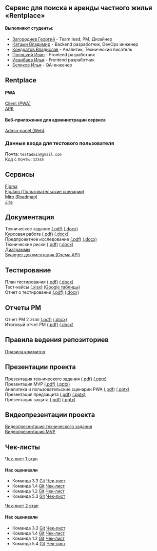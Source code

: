 ## Сервис для поиска и аренды частного жилья «Rentplace»

#### Выполняют студенты: ####
* [Загороднев Георгий](https://github.com/f1ar3) - Team lead, PM, Дизайнер
* [Катцын Владимир](https://github.com/Kattsyn) - Backend разработчик, DevOps инженер
* [Кондратов Владислав](https://github.com/Bufiz) - Аналитик, Технический писатель
* [Полоцкий Иван](https://github.com/ivanpolotskii) - Frontend разработчик
* [Исанбаев Илья](https://github.com/ilisanbaev04) - Frontend разработчик
* [Беликов Илья](https://github.com/belikov3k) - QA-инженер

## Rentplace
#### PWA
[Client (PWA)](http://rentplace.online/) \
[APK](https://github.com/TP-RENTPLACE/RENTPLACE/blob/main/apk/Rentplace.apk) 
#### Веб-приложение для администрации сервиса
[Admin-panel (Web)](http://admin.rentplace.online/email)

### Данные входа для тестового пользователя

Почта: ```testadmin@gmail.com```  
Код с почты: ```12345```

## Сервисы

[Figma](https://www.figma.com/design/dUHhGwhEmFBRIUlClh8XHL/Rentplace?node-id=0-1&t=1RZol45soexWSl4u-1) \
[FigJam (Пользовательские сценарии)](https://www.figma.com/board/ygPZP0EhUEdM7czRdczDpz/Rentplace---%D0%9F%D0%BE%D0%BB%D1%8C%D0%B7%D0%BE%D0%B2%D0%B0%D1%82%D0%B5%D0%BB%D1%8C%D1%81%D0%BA%D0%B8%D0%B5-%D1%81%D1%86%D0%B5%D0%BD%D0%B0%D1%80%D0%B8%D0%B8?node-id=0-1&t=jnVoz1bDwZE9VbLN-1) \
[Miro (Roadmap)](https://miro.com/app/board/uXjVIRbE80E=/?share_link_id=14179711041) \
[Jira](https://id.atlassian.com/invite/p/jira-software?id=eD10HjybT9WhjGIzDjERNg) 


## Документация

Техническое задание [(.pdf)](https://github.com/TP-RENTPLACE/RENTPLACE/blob/main/%D0%94%D0%BE%D0%BA%D1%83%D0%BC%D0%B5%D0%BD%D1%82%D0%B0%D1%86%D0%B8%D1%8F/%D0%A2%D0%B5%D1%85%D0%BD%D0%B8%D1%87%D0%B5%D1%81%D0%BA%D0%BE%D0%B5%20%D0%B7%D0%B0%D0%B4%D0%B0%D0%BD%D0%B8%D0%B5.pdf) [(.docx)](https://github.com/TP-RENTPLACE/RENTPLACE/blob/main/%D0%94%D0%BE%D0%BA%D1%83%D0%BC%D0%B5%D0%BD%D1%82%D0%B0%D1%86%D0%B8%D1%8F/%D0%A2%D0%B5%D1%85%D0%BD%D0%B8%D1%87%D0%B5%D1%81%D0%BA%D0%BE%D0%B5%20%D0%B7%D0%B0%D0%B4%D0%B0%D0%BD%D0%B8%D0%B5.docx) \
Курсовая работа [(.pdf)](https://github.com/TP-RENTPLACE/RENTPLACE/blob/main/%D0%94%D0%BE%D0%BA%D1%83%D0%BC%D0%B5%D0%BD%D1%82%D0%B0%D1%86%D0%B8%D1%8F/%D0%9A%D1%83%D1%80%D1%81%D0%BE%D0%B2%D0%B0%D1%8F%20%D1%80%D0%B0%D0%B1%D0%BE%D1%82%D0%B0.pdf) [(.docx)](https://github.com/TP-RENTPLACE/RENTPLACE/blob/main/%D0%94%D0%BE%D0%BA%D1%83%D0%BC%D0%B5%D0%BD%D1%82%D0%B0%D1%86%D0%B8%D1%8F/%D0%9A%D1%83%D1%80%D1%81%D0%BE%D0%B2%D0%B0%D1%8F%20%D1%80%D0%B0%D0%B1%D0%BE%D1%82%D0%B0.docx) \
Предпроектное исследование [(.pdf)](https://github.com/TP-RENTPLACE/RENTPLACE/blob/main/%D0%94%D0%BE%D0%BA%D1%83%D0%BC%D0%B5%D0%BD%D1%82%D0%B0%D1%86%D0%B8%D1%8F/%D0%9F%D1%80%D0%B5%D0%B4%D0%BF%D1%80%D0%BE%D0%B5%D0%BA%D1%82%D0%BD%D0%BE%D0%B5%20%D0%B8%D1%81%D1%81%D0%BB%D0%B5%D0%B4%D0%BE%D0%B2%D0%B0%D0%BD%D0%B8%D0%B5.pdf) [(.docx)](https://github.com/TP-RENTPLACE/RENTPLACE/blob/main/%D0%94%D0%BE%D0%BA%D1%83%D0%BC%D0%B5%D0%BD%D1%82%D0%B0%D1%86%D0%B8%D1%8F/%D0%9F%D1%80%D0%B5%D0%B4%D0%BF%D1%80%D0%BE%D0%B5%D0%BA%D1%82%D0%BD%D0%BE%D0%B5%20%D0%B8%D1%81%D1%81%D0%BB%D0%B5%D0%B4%D0%BE%D0%B2%D0%B0%D0%BD%D0%B8%D0%B5.docx) \
Технические риски [(.pdf)](https://github.com/TP-RENTPLACE/RENTPLACE/blob/main/%D0%94%D0%BE%D0%BA%D1%83%D0%BC%D0%B5%D0%BD%D1%82%D0%B0%D1%86%D0%B8%D1%8F/%D0%A2%D0%B5%D1%85%D0%BD%D0%B8%D1%87%D0%B5%D1%81%D0%BA%D0%B8%D0%B5%20%D1%80%D0%B8%D1%81%D0%BA%D0%B8.pdf) [(.docx)](https://github.com/TP-RENTPLACE/RENTPLACE/blob/main/%D0%94%D0%BE%D0%BA%D1%83%D0%BC%D0%B5%D0%BD%D1%82%D0%B0%D1%86%D0%B8%D1%8F/%D0%A2%D0%B5%D1%85%D0%BD%D0%B8%D1%87%D0%B5%D1%81%D0%BA%D0%B8%D0%B5%20%D1%80%D0%B8%D1%81%D0%BA%D0%B8.docx) \
[Диаграммы](https://github.com/TP-RENTPLACE/RENTPLACE/tree/main/%D0%94%D0%B8%D0%B0%D0%B3%D1%80%D0%B0%D0%BC%D0%BC%D1%8B) \
[Swagger документация (Схема API)](https://petstore.swagger.io/?url=https://raw.githubusercontent.com/TP-RENTPLACE/RENTPLACE/329f68deb01cc1f7f30506e84323ac3ec109160b/%D0%A1%D1%85%D0%B5%D0%BC%D0%B0%20API/rentplace_openapi.yml)

## Тестирование
План тестирования [(.pdf)](https://github.com/TP-RENTPLACE/RENTPLACE/blob/main/%D0%94%D0%BE%D0%BA%D1%83%D0%BC%D0%B5%D0%BD%D1%82%D0%B0%D1%86%D0%B8%D1%8F/%D0%9F%D0%BB%D0%B0%D0%BD%20%D1%82%D0%B5%D1%81%D1%82%D0%B8%D1%80%D0%BE%D0%B2%D0%B0%D0%BD%D0%B8%D1%8F.pdf) [(.docx)](https://github.com/TP-RENTPLACE/RENTPLACE/blob/main/%D0%94%D0%BE%D0%BA%D1%83%D0%BC%D0%B5%D0%BD%D1%82%D0%B0%D1%86%D0%B8%D1%8F/%D0%9F%D0%BB%D0%B0%D0%BD%20%D1%82%D0%B5%D1%81%D1%82%D0%B8%D1%80%D0%BE%D0%B2%D0%B0%D0%BD%D0%B8%D1%8F.docx) \
Тест-кейсы [(.xlsx)](https://github.com/TP-RENTPLACE/RENTPLACE/blob/main/%D0%94%D0%BE%D0%BA%D1%83%D0%BC%D0%B5%D0%BD%D1%82%D0%B0%D1%86%D0%B8%D1%8F/%D0%A2%D0%B5%D1%81%D1%82%20%D0%BA%D0%B5%D0%B9%D1%81%D1%8B.xlsx) [(Google таблицы)](https://docs.google.com/spreadsheets/d/1cHfzyzPzCVsIQ9vNxr6tdRiGywL_pk9lCsHp178EnXQ/edit?gid=904346550#gid=904346550) \
Отчет о тестировании [(.pdf)](https://github.com/TP-RENTPLACE/RENTPLACE/blob/main/%D0%94%D0%BE%D0%BA%D1%83%D0%BC%D0%B5%D0%BD%D1%82%D0%B0%D1%86%D0%B8%D1%8F/%D0%9E%D1%82%D1%87%D0%B5%D1%82%20%D0%BE%20%D1%82%D0%B5%D1%81%D1%82%D0%B8%D1%80%D0%BE%D0%B2%D0%B0%D0%BD%D0%B8%D0%B8.pdf) [(.docx)](https://github.com/TP-RENTPLACE/RENTPLACE/blob/main/%D0%94%D0%BE%D0%BA%D1%83%D0%BC%D0%B5%D0%BD%D1%82%D0%B0%D1%86%D0%B8%D1%8F/%D0%9E%D1%82%D1%87%D0%B5%D1%82%20%D0%BE%20%D1%82%D0%B5%D1%81%D1%82%D0%B8%D1%80%D0%BE%D0%B2%D0%B0%D0%BD%D0%B8%D0%B8.docx)

## Отчеты PM
Отчет PM 2 этап [(.pdf)](https://github.com/TP-RENTPLACE/RENTPLACE/blob/main/%D0%94%D0%BE%D0%BA%D1%83%D0%BC%D0%B5%D0%BD%D1%82%D0%B0%D1%86%D0%B8%D1%8F/%D0%9E%D1%82%D1%87%D0%B5%D1%82%20PM%20%D1%8D%D1%82%D0%B0%D0%BF%202.pdf) [(.docx)](https://github.com/TP-RENTPLACE/RENTPLACE/blob/main/%D0%94%D0%BE%D0%BA%D1%83%D0%BC%D0%B5%D0%BD%D1%82%D0%B0%D1%86%D0%B8%D1%8F/%D0%9E%D1%82%D1%87%D0%B5%D1%82%20PM%20%D1%8D%D1%82%D0%B0%D0%BF%202.docx) \
Итоговый отчет PM [(.pdf)](https://github.com/TP-RENTPLACE/RENTPLACE/blob/main/%D0%94%D0%BE%D0%BA%D1%83%D0%BC%D0%B5%D0%BD%D1%82%D0%B0%D1%86%D0%B8%D1%8F/%D0%9E%D1%82%D1%87%D0%B5%D1%82%20PM%20%D1%8D%D1%82%D0%B0%D0%BF%202.pdf) [(.docx)](https://github.com/TP-RENTPLACE/RENTPLACE/blob/main/%D0%94%D0%BE%D0%BA%D1%83%D0%BC%D0%B5%D0%BD%D1%82%D0%B0%D1%86%D0%B8%D1%8F/%D0%9E%D1%82%D1%87%D0%B5%D1%82%20PM%20%D1%8D%D1%82%D0%B0%D0%BF%202.docx) 

## Правила ведения репозиториев 
[Правила коммитов](https://github.com/TP-RENTPLACE/RENTPLACE/blob/main/%D0%9F%D1%80%D0%B0%D0%B2%D0%B8%D0%BB%D0%B0%20%D0%BA%D0%BE%D0%BC%D0%BC%D0%B8%D1%82%D0%BE%D0%B2/README.md)

## Презентации проекта

Презентация технического задания [(.pdf)](https://github.com/TP-RENTPLACE/RENTPLACE/blob/main/%D0%94%D0%BE%D0%BA%D1%83%D0%BC%D0%B5%D0%BD%D1%82%D0%B0%D1%86%D0%B8%D1%8F/%D0%9F%D1%80%D0%B5%D0%B7%D0%B5%D0%BD%D1%82%D0%B0%D1%86%D0%B8%D1%8F%20%D1%82%D0%B5%D1%85%D0%BD%D0%B8%D1%87%D0%B5%D1%81%D0%BA%D0%BE%D0%B3%D0%BE%20%D0%B7%D0%B0%D0%B4%D0%B0%D0%BD%D0%B8%D1%8F.pdf) [(.pptx)](https://github.com/TP-RENTPLACE/RENTPLACE/blob/main/%D0%94%D0%BE%D0%BA%D1%83%D0%BC%D0%B5%D0%BD%D1%82%D0%B0%D1%86%D0%B8%D1%8F/%D0%9F%D1%80%D0%B5%D0%B7%D0%B5%D0%BD%D1%82%D0%B0%D1%86%D0%B8%20%D1%82%D0%B5%D1%85%D0%BD%D0%B8%D1%87%D0%B5%D1%81%D0%BA%D0%BE%D0%B3%D0%BE%20%D0%B7%D0%B0%D0%B4%D0%B0%D0%BD%D0%B8%D1%8F.pptx) \
Презентация MVP [(.pdf)](https://github.com/TP-RENTPLACE/RENTPLACE/blob/main/%D0%94%D0%BE%D0%BA%D1%83%D0%BC%D0%B5%D0%BD%D1%82%D0%B0%D1%86%D0%B8%D1%8F/MVP_Presentation.pdf) [(.pptx)](https://github.com/TP-RENTPLACE/RENTPLACE/blob/main/%D0%94%D0%BE%D0%BA%D1%83%D0%BC%D0%B5%D0%BD%D1%82%D0%B0%D1%86%D0%B8%D1%8F/MVP_Presentation.pptx) \
Аналитика и пользовательские сценарии PWA [(.pdf)](https://github.com/TP-RENTPLACE/RENTPLACE/blob/main/%D0%94%D0%BE%D0%BA%D1%83%D0%BC%D0%B5%D0%BD%D1%82%D0%B0%D1%86%D0%B8%D1%8F/%D0%90%D0%BD%D0%B0%D0%BB%D0%B8%D1%82%D0%B8%D0%BA%D0%B0%20%D0%B8%20%D0%BF%D0%BE%D0%BB%D1%8C%D0%B7%D0%BE%D0%B2%D0%B0%D1%82%D0%B5%D0%BB%D1%8C%D1%81%D0%BA%D0%B8%D0%B5%20%D1%81%D1%86%D0%B5%D0%BD%D0%B0%D1%80%D0%B8%D0%B8.pdf) [(.pptx)](https://github.com/TP-RENTPLACE/RENTPLACE/blob/main/%D0%94%D0%BE%D0%BA%D1%83%D0%BC%D0%B5%D0%BD%D1%82%D0%B0%D1%86%D0%B8%D1%8F/%D0%90%D0%BD%D0%B0%D0%BB%D0%B8%D1%82%D0%B8%D0%BA%D0%B0%20%D0%B8%20%D0%BF%D0%BE%D0%BB%D1%8C%D0%B7%D0%BE%D0%B2%D0%B0%D1%82%D0%B5%D0%BB%D1%8C%D1%81%D0%BA%D0%B8%D0%B5%20%D1%81%D1%86%D0%B5%D0%BD%D0%B0%D1%80%D0%B8%D0%B8.pptx) \
Презентация предзащита [(.pdf)](https://github.com/TP-RENTPLACE/RENTPLACE/blob/main/%D0%94%D0%BE%D0%BA%D1%83%D0%BC%D0%B5%D0%BD%D1%82%D0%B0%D1%86%D0%B8%D1%8F/Pre-Defense-Presentation.pdf) [(.pptx)](https://github.com/TP-RENTPLACE/RENTPLACE/blob/main/%D0%94%D0%BE%D0%BA%D1%83%D0%BC%D0%B5%D0%BD%D1%82%D0%B0%D1%86%D0%B8%D1%8F/Pre-Defense-Presentation.pptx) \
Презентация защита [(.pdf)](https://github.com/TP-RENTPLACE/RENTPLACE/blob/main/%D0%94%D0%BE%D0%BA%D1%83%D0%BC%D0%B5%D0%BD%D1%82%D0%B0%D1%86%D0%B8%D1%8F/Defense-Presentation.pdf) [(.pptx)](https://github.com/TP-RENTPLACE/RENTPLACE/blob/main/%D0%94%D0%BE%D0%BA%D1%83%D0%BC%D0%B5%D0%BD%D1%82%D0%B0%D1%86%D0%B8%D1%8F/Defense-Presentation.pptx)

## Видеопрезентации проекта

[Видеопрезентация технического задания](https://rutube.ru/video/private/e9ebf072a28581afc9b4ba459621c266/?p=vmGAE0-uPR63pJbbJBGUtA) \
[Видеопрезентация MVP](https://rutube.ru/video/private/70d050f3ac786d01f23c3b80fcdeb096/?p=i2flApMTv916Ig_E-mz1IQ) 

## Чек-листы
[Чек-лист 1 этап](https://github.com/TP-RENTPLACE/RENTPLACE/blob/main/%D0%94%D0%BE%D0%BA%D1%83%D0%BC%D0%B5%D0%BD%D1%82%D0%B0%D1%86%D0%B8%D1%8F/%D0%A7%D0%B5%D0%BA-%D0%BB%D0%B8%D1%81%D1%82%201%20%D1%8D%D1%82%D0%B0%D0%BF.pdf)

#### Нас оценивали
* Команда 3.3 [Git](https://github.com/qudest/voyago) [Чек-лист](https://github.com/qudest/voyago/blob/main/Documentation/Check-list.pdf) 
* Команда 1.4 [Git](https://github.com/Dodger0072/Programming-technologies-project) [Чек-лист](https://github.com/Dodger0072/Programming-technologies-project/blob/main/docs/%D0%A7%D0%B5%D0%BA-%D0%BB%D0%B8%D1%81%D1%82%D1%8B/%D0%A7%D0%B5%D0%BA-%D0%BB%D0%B8%D1%81%D1%82.pdf) 
* Команда 1.2 [Git](https://github.com/progerg/Lawly) [Чек-лист](https://github.com/progerg/Lawly/blob/master/documentation/checklist.pdf) 
* Команда 5.3 [Git](https://github.com/TrefflyTeam) [Чек-лист](https://github.com/TrefflyTeam/documentation/blob/main/%D0%A0%D0%B5%D0%B7%D1%83%D0%BB%D1%8C%D1%82%D0%B0%D1%82%D1%8B%20%D0%BE%D1%86%D0%B5%D0%BD%D0%B8%D0%B2%D0%B0%D0%BD%D0%B8%D1%8F%20%D0%BE%D1%82%20%D0%BA%D0%BE%D0%BC%D0%B0%D0%BD%D0%B4%D1%8B%205.3.pdf) 

[Чек-лист 2 этап](https://github.com/TP-RENTPLACE/RENTPLACE/blob/main/%D0%94%D0%BE%D0%BA%D1%83%D0%BC%D0%B5%D0%BD%D1%82%D0%B0%D1%86%D0%B8%D1%8F/%D0%A7%D0%B5%D0%BA-%D0%BB%D0%B8%D1%81%D1%82%202%20%D1%8D%D1%82%D0%B0%D0%BF.pdf)
#### Нас оценивали
* Команда 3.3 [Git](https://github.com/qudest/voyago) [Чек-лист](https://github.com/qudest/voyago/blob/main/Documentation/check-list-2.pdf) 
* Команда 1.4 [Git](https://github.com/Dodger0072/Programming-technologies-project) [Чек-лист](https://github.com/Dodger0072/Programming-technologies-project/blob/main/docs/%D0%A7%D0%B5%D0%BA-%D0%BB%D0%B8%D1%81%D1%82%D1%8B/%D0%A7%D0%B5%D0%BA%D0%BB%D0%B8%D1%81%D1%82%201.4_2%D0%B0%D1%82%D1%82.pdf) 
* Команда 1.2 [Git](https://github.com/progerg/Lawly) [Чек-лист](https://github.com/progerg/Lawly/blob/master/documentation/checklist-2.pdf) 
* Команда 5.4 [Git](https://github.com/TP-Jobsy) [Чек-лист](https://github.com/TP-Jobsy/jobsy-docs/blob/main/checklist/%D0%A7%D0%B5%D0%BA%D0%BB%D0%B8%D1%81%D1%82%202%20%D1%8D%D1%82%D0%B0%D0%BF.pdf) 



